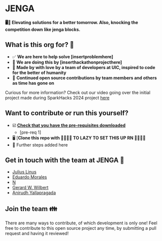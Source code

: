 # JENGA
**🖥️💫 Elevating solutions for a better tomorrow. Also, knocking the competition down like jenga blocks.**

## What is this org for? 🤔

* ✅ **We are here to help solve [insertproblemhere]**
* 🔄 **We are doing this by [inserthackathonprojecthere]**
* 🙌 **Made by with love by a team of developers at UIC, inspired to code for the better of humanity**
* 🚀 **Continued open source contributions by team members and others as time has gone on**

Curious for more information? Check out our video going over the initial project made during SparkHacks 2024 project [here](https://www.youtube.com/watch?v=dQw4w9WgXcQ)

## Want to contribute or run this yourself? 

- ☑️ [**Check that you have the pre-requisites downloaded**]()
	- [pre-req 1]
- 🖥️ [**Clone this repo with 🤔🤔🤔🤔 TO LAZY TO SET THIS UP RN 🤔🤔🤔🤔**
- 🧺 Further steps added here

## Get in touch with the team at JENGA 💬

* [Julius Linus]()
* [Eduardo Morales]()
* [N]()
* [Gerard W. Wilbert]()
* [Anirudh Yallapragada]()


## Join the team 👪

There are many ways to contribute, of which development is only one! Feel free to contribute to this open source project any time, by submitting a pull request and having it reviewed!
